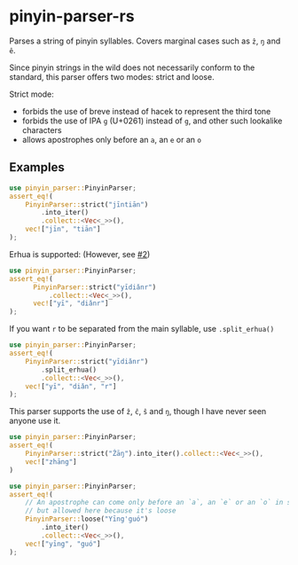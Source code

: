 # pinyin-parser-rs

Parses a string of pinyin syllables. Covers marginal cases such as `ẑ`, `ŋ` and `ê`.

Since pinyin strings in the wild does not necessarily conform to the standard, this parser offers two modes: strict and loose.

Strict mode: 
* forbids the use of breve instead of hacek to represent the third tone
* forbids the use of IPA `ɡ` (U+0261) instead of `g`, and other such lookalike characters
* allows apostrophes only before an `a`, an `e` or an `o` 

## Examples

```rust
use pinyin_parser::PinyinParser;
assert_eq!(
    PinyinParser::strict("jīntiān")
        .into_iter()
        .collect::<Vec<_>>(),
    vec!["jīn", "tiān"]
);
```

Erhua is supported: (However, see [#2](https://github.com/sozysozbot/pinyin-parser-rs/issues/2))

```rust
use pinyin_parser::PinyinParser;
assert_eq!(
      PinyinParser::strict("yīdiǎnr")
          .collect::<Vec<_>>(),
      vec!["yī", "diǎnr"]
);
```

If you want `r` to be separated from the main syllable, use `.split_erhua()`

```rust
use pinyin_parser::PinyinParser;
assert_eq!(
    PinyinParser::strict("yīdiǎnr")
        .split_erhua()
        .collect::<Vec<_>>(),
    vec!["yī", "diǎn", "r"]
);
```

This parser supports the use of `ẑ`, `ĉ`, `ŝ` and `ŋ`, though I have never seen anyone use it.
```rust
use pinyin_parser::PinyinParser;
assert_eq!(
    PinyinParser::strict("Ẑāŋ").into_iter().collect::<Vec<_>>(),
    vec!["zhāng"]
)
```

```rust
use pinyin_parser::PinyinParser;
assert_eq!(
    // An apostrophe can come only before an `a`, an `e` or an `o` in strict mode,
    // but allowed here because it's loose    
    PinyinParser::loose("Yīng'guó") 
        .into_iter()
        .collect::<Vec<_>>(),
    vec!["yīng", "guó"]
);
```
